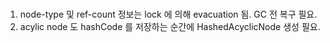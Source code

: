 ###
1. node-type 및 ref-count 정보는 lock 에 의해 evacuation 됨. GC 전 복구 필요.
2. acylic node 도 hashCode 를 저장하는 순간에 HashedAcyclicNode 생성 필요.